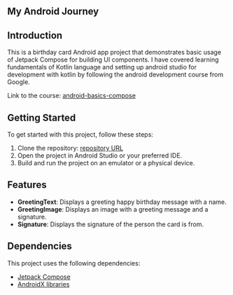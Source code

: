## My Android Journey

## Introduction
This is a birthday card Android app project that demonstrates basic usage of Jetpack Compose for building UI components. I have covered learning fundamentals of Kotlin language and setting up android studio for development with kotlin by following the android development course from Google.

Link to the course: [android-basics-compose](https://developer.android.com/courses/android-basics-compose/course)

## Getting Started
To get started with this project, follow these steps:

1. Clone the repository: [repository URL](https://github.com/UsmanQT/kotlin-android-learn)
2. Open the project in Android Studio or your preferred IDE.
3. Build and run the project on an emulator or a physical device.

## Features
- **GreetingText**: Displays a greeting happy birthday message with a name.
- **GreetingImage**: Displays an image with a greeting message and a signature.
- **Signature**: Displays the signature of the person the card is from.

## Dependencies
This project uses the following dependencies:

- [Jetpack Compose](https://developer.android.com/jetpack/compose)
- [AndroidX libraries](https://developer.android.com/jetpack/androidx)

